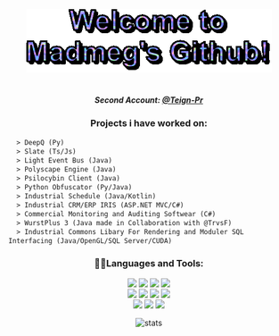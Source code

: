 <div align = "center">
  <img src="https://raw.githubusercontent.com/Madmegsox1/Madmegsox1/master/text.gif" alt="Hello!!!">
  </br> </br>

  <h5>
  Second Account: <a href = "https://github.com/Teign-Pr" taget="_blank"><i>@Teign-Pr</i></a><br/>
  </h5>
  <h3>
    Projects i have worked on:
  </h3>
  <div align="left">
    
      > DeepQ (Py)
      > Slate (Ts/Js)
      > Light Event Bus (Java)
      > Polyscape Engine (Java)
      > Psilocybin Client (Java) 
      > Python Obfuscator (Py/Java)
      > Industrial Schedule (Java/Kotlin)
      > Industrial CRM/ERP IRIS (ASP.NET MVC/C#)
      > Commercial Monitoring and Auditing Softwear (C#)
      > WurstPlus 3 (Java made in Collaboration with @TrvsF)
      > Industrial Commons Libary For Rendering and Moduler SQL Interfacing (Java/OpenGL/SQL Server/CUDA)

  </div>
  
  
  <h3>
      👨‍💻Languages and Tools:
  </h3> 
  <p>
    <img src="https://img.shields.io/badge/java-582673?style=for-the-badge&logo=java&logoColor=white">
    <img src="https://img.shields.io/badge/c%23-582673?style=for-the-badge&logo=c-sharp&logoColor=white">
    <img src="https://img.shields.io/badge/kotlin-582673?style=for-the-badge&logo=kotlin&logoColor=white">
    <img src="https://img.shields.io/badge/python-582673?style=for-the-badge&logo=python&logoColor=white"></br>
    <img src="https://img.shields.io/badge/c++-582673?style=for-the-badge&logo=c%2B%2B&logoColor=white">
    <img src="https://img.shields.io/badge/javascript-582673?style=for-the-badge&logo=javascript&logoColor=white">
    <img src="https://img.shields.io/badge/.NET-582673?style=for-the-badge&logo=.net&logoColor=white">
    <img src="https://img.shields.io/badge/Gradle-582673?style=for-the-badge&logo=Gradle&logoColor=white"></br>
    <img src="https://img.shields.io/badge/IntelliJ-143?style=for-the-badge&logo=intellij-idea&color=582673&logoColor=white&labelColor=black">
    <img src="https://img.shields.io/badge/Pycharm-143?style=for-the-badge&logo=pycharm&logoColor=white&color=582673&labelColor=black">
    <img src="https://img.shields.io/badge/Rider-143?style=for-the-badge&logo=Rider&logoColor=white&color=582673&labelColor=black">
  </p>
   <p>
    <img src="https://komarev.com/ghpvc/?username=Madmegsox1&label=Views&color=582673&style=flat-square" alt="stats" />
     </p>  
    
</div>

